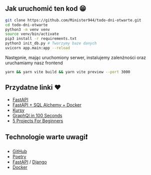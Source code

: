 ## Jak uruchomić ten kod 😁

```bash
git clone https://github.com/Minister944/todo-dni-otwarte.git
cd todo-dni-otwarte
python3 -m venv venv
source venv/bin/activate
pip3 install -r requirements.txt
python3 init_db.py # Tworzymy baze danych
uvicorn app.main:app --reload
```

Następnie, mając uruchomiony serwer, instalujemy zalenżności oraz uruchamiamy nasz frontend

```bash
yarn && yarn vite build && yarn vite preview --port 3000
```

## Przydatne linki ❤️

- [FastAPI](https://www.youtube.com/watch?v=7t2alSnE2-I)
- [FastAPI + SQL Alchemy + Docker](https://www.youtube.com/watch?v=NH4VZaP3_9s)
- [Kursy](https://www.youtube.com/@freecodecamp/search?query=python)
- [GraphQl in 100 Seconds](https://www.youtube.com/watch?v=eIQh02xuVw4)
- [5 Projects For Beginners](https://www.youtube.com/watch?v=DLn3jOsNRVE)

## Technologie warte uwagi❗

- [GitHub](https://github.com/)
- [Poetry](https://python-poetry.org/)
- [FastAPI](https://fastapi.tiangolo.com/) / [Django](https://www.djangoproject.com/)
- [Docker](https://www.docker.com/)
